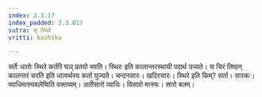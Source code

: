 ```yaml
---
index: 3.3.17
index_padded: 3.3.017
sutra: सृ स्थिरे
vritti: kashika

---
```

सर्तेः धातोः स्थिरे कर्तरि घञ् प्रतयो भवति। स्थिरः इति कालान्तरस्थायी पदार्थ उच्यते। स चिरं तिष्ठन् कालन्तरं सरति इति धात्वर्थस्य कर्ता युज्यते। चन्दनसारः। खदिरसारः। स्थिरे इति किम्? सर्ता। सारकः। व्याधिमत्स्यबलेष्विति वक्तव्यम्। अतीसारो व्याधिः। विसारो मत्स्यः। सारो बलम्।